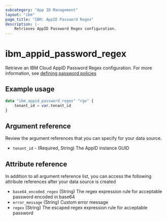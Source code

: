```yaml
---
subcategory: "App ID Management"
layout: "ibm"
page_title: "IBM: AppID Password Regex"
description: |-
    Retrieves AppID Password Regex configuration.
---
```


# ibm_appid_password_regex
Retrieve an IBM Cloud AppID Password Regex configuration. For more information, see [defining password policies](https://cloud.ibm.com/docs/appid?topic=appid-cd-strength)

## Example usage

```terraform
data "ibm_appid_password_regex" "rgx" {
    tenant_id = var.tenant_id   
}
```

## Argument reference
Review the argument references that you can specify for your data source.

- `tenant_id` - (Required, String) The AppID instance GUID

## Attribute reference
In addition to all argument reference list, you can access the following attribute references after your data source is created

- `base64_encoded_regex` (String) The regex expression rule for acceptable password encoded in base64
- `error_message` (String) Custom error message
- `regex` (String) The escaped regex expression rule for acceptable password

